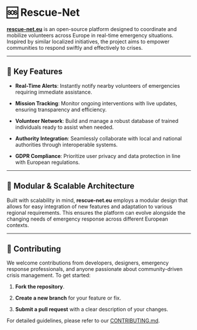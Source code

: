 # 🆘 Rescue-Net

**[rescue-net.eu](https://rescue-net.eu)** is an open-source platform designed to coordinate and mobilize volunteers across Europe in real-time emergency situations. Inspired by similar localized initiatives, the project aims to empower communities to respond swiftly and effectively to crises.

---

## 🚀 Key Features

- **Real-Time Alerts**: Instantly notify nearby volunteers of emergencies requiring immediate assistance.

- **Mission Tracking**: Monitor ongoing interventions with live updates, ensuring transparency and efficiency.

- **Volunteer Network**: Build and manage a robust database of trained individuals ready to assist when needed.

- **Authority Integration**: Seamlessly collaborate with local and national authorities through interoperable systems.

- **GDPR Compliance**: Prioritize user privacy and data protection in line with European regulations.

---

## 🧱 Modular & Scalable Architecture

Built with scalability in mind, **rescue-net.eu** employs a modular design that allows for easy integration of new features and adaptation to various regional requirements. This ensures the platform can evolve alongside the changing needs of emergency response across different European contexts.

---

## 🤝 Contributing

We welcome contributions from developers, designers, emergency response professionals, and anyone passionate about community-driven crisis management. To get started:

1. **Fork the repository**.

2. **Create a new branch** for your feature or fix.

3. **Submit a pull request** with a clear description of your changes.

For detailed guidelines, please refer to our [CONTRIBUTING.md](CONTRIBUTING.md).
